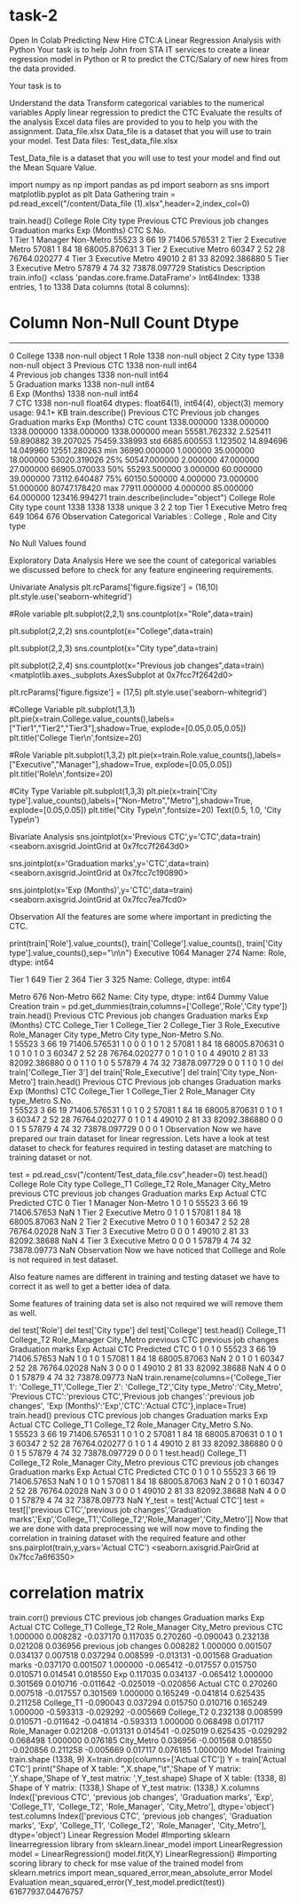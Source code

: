 # task-2

Open In Colab
Predicting New Hire CTC:A Linear Regression Analysis with Python
Your task is to help John from STA IT services to create a linear regression model in Python or R to predict the CTC/Salary of new hires from the data provided.

Your task is to

Understand the data
Transform categorical variables to the numerical variables
Apply linear regression to predict the CTC
Evaluate the results of the analysis
Excel data files are provided to you to help you with the assignment. Data_file.xlsx Data_file is a dataset that you will use to train your model. Test Data files: Test_data_file.xlsx

Test_Data_file is a dataset that you will use to test your model and find out the Mean Square Value.

import numpy as np
import pandas as pd
import seaborn as sns
import matplotlib.pyplot as plt
Data Gathering
train = pd.read_excel("/content/Data_file (1).xlsx",header=2,index_col=0)
 
train.head()
College	Role	City type	Previous CTC	Previous job changes	Graduation marks	Exp (Months)	CTC
S.No.								
1	Tier 1	Manager	Non-Metro	55523	3	66	19	71406.576531
2	Tier 2	Executive	Metro	57081	1	84	18	68005.870631
3	Tier 2	Executive	Metro	60347	2	52	28	76764.020277
4	Tier 3	Executive	Metro	49010	2	81	33	82092.386880
5	Tier 3	Executive	Metro	57879	4	74	32	73878.097729
Statistics Description
train.info()
<class 'pandas.core.frame.DataFrame'>
Int64Index: 1338 entries, 1 to 1338
Data columns (total 8 columns):
 #   Column                Non-Null Count  Dtype  
---  ------                --------------  -----  
 0   College               1338 non-null   object 
 1   Role                  1338 non-null   object 
 2   City type             1338 non-null   object 
 3   Previous CTC          1338 non-null   int64  
 4   Previous job changes  1338 non-null   int64  
 5   Graduation marks      1338 non-null   int64  
 6   Exp (Months)          1338 non-null   int64  
 7   CTC                   1338 non-null   float64
dtypes: float64(1), int64(4), object(3)
memory usage: 94.1+ KB
train.describe()
Previous CTC	Previous job changes	Graduation marks	Exp (Months)	CTC
count	1338.000000	1338.000000	1338.000000	1338.000000	1338.000000
mean	55581.762332	2.525411	59.890882	39.207025	75459.338993
std	6685.600553	1.123502	14.894696	14.049960	12551.280263
min	36990.000000	1.000000	35.000000	18.000000	53020.319026
25%	50547.000000	2.000000	47.000000	27.000000	66905.070033
50%	55293.500000	3.000000	60.000000	39.000000	73112.640487
75%	60150.500000	4.000000	73.000000	51.000000	80747.178420
max	77911.000000	4.000000	85.000000	64.000000	123416.994271
train.describe(include="object")
College	Role	City type
count	1338	1338	1338
unique	3	2	2
top	Tier 1	Executive	Metro
freq	649	1064	676
Observation
Categorical Variables : College , Role and City type

No Null Values found

Exploratory Data Analysis
Here we see the count of categorical variables we discussed before to check for any feature engineering requirements.

Univariate Analysis
plt.rcParams['figure.figsize'] = (16,10)
plt.style.use('seaborn-whitegrid')

#Role variable
plt.subplot(2,2,1)
sns.countplot(x="Role",data=train)

plt.subplot(2,2,2)
sns.countplot(x="College",data=train)

plt.subplot(2,2,3)
sns.countplot(x="City type",data=train)

plt.subplot(2,2,4)
sns.countplot(x="Previous job changes",data=train)
<matplotlib.axes._subplots.AxesSubplot at 0x7fcc7f2642d0>

plt.rcParams['figure.figsize'] = (17,5)
plt.style.use('seaborn-whitegrid')

#College Variable
plt.subplot(1,3,1)
plt.pie(x=train.College.value_counts(),labels=["Tier1","Tier2","Tier3"],shadow=True, explode=[0.05,0.05,0.05])
plt.title('College Tier\n',fontsize=20)

#Role Variable
plt.subplot(1,3,2)
plt.pie(x=train.Role.value_counts(),labels=["Executive","Manager"],shadow=True, explode=[0.05,0.05])
plt.title('Role\n',fontsize=20)

#City Type Variable
plt.subplot(1,3,3)
plt.pie(x=train['City type'].value_counts(),labels=["Non-Metro","Metro"],shadow=True, explode=[0.05,0.05])
plt.title("City Type\n",fontsize=20)
Text(0.5, 1.0, 'City Type\n')

Bivariate Analysis
sns.jointplot(x='Previous CTC',y='CTC',data=train)
<seaborn.axisgrid.JointGrid at 0x7fcc7f2643d0>

sns.jointplot(x='Graduation marks',y='CTC',data=train)
<seaborn.axisgrid.JointGrid at 0x7fcc7c190890>

sns.jointplot(x='Exp (Months)',y='CTC',data=train)
<seaborn.axisgrid.JointGrid at 0x7fcc7ea7fcd0>

Observation
All the features are some where important in predicting the CTC.

print(train['Role'].value_counts(), train['College'].value_counts(), train['City type'].value_counts(),sep="\n\n")
Executive    1064
Manager       274
Name: Role, dtype: int64

Tier 1    649
Tier 2    364
Tier 3    325
Name: College, dtype: int64

Metro        676
Non-Metro    662
Name: City type, dtype: int64
Dummy Value Creation
train = pd.get_dummies(train,columns=['College','Role','City type'])
train.head()
Previous CTC	Previous job changes	Graduation marks	Exp (Months)	CTC	College_Tier 1	College_Tier 2	College_Tier 3	Role_Executive	Role_Manager	City type_Metro	City type_Non-Metro
S.No.												
1	55523	3	66	19	71406.576531	1	0	0	0	1	0	1
2	57081	1	84	18	68005.870631	0	1	0	1	0	1	0
3	60347	2	52	28	76764.020277	0	1	0	1	0	1	0
4	49010	2	81	33	82092.386880	0	0	1	1	0	1	0
5	57879	4	74	32	73878.097729	0	0	1	1	0	1	0
del train['College_Tier 3']
del train['Role_Executive']
del train['City type_Non-Metro']
train.head()
Previous CTC	Previous job changes	Graduation marks	Exp (Months)	CTC	College_Tier 1	College_Tier 2	Role_Manager	City type_Metro
S.No.									
1	55523	3	66	19	71406.576531	1	0	1	0
2	57081	1	84	18	68005.870631	0	1	0	1
3	60347	2	52	28	76764.020277	0	1	0	1
4	49010	2	81	33	82092.386880	0	0	0	1
5	57879	4	74	32	73878.097729	0	0	0	1
Observation
Now we have prepared our train dataset for linear regression. Lets have a look at test dataset to check for features required in testing dataset are matching to training dataset or not.

test = pd.read_csv("/content/Test_data_file.csv",header=0)
test.head()
College	Role	City type	College_T1	College_T2	Role_Manager	City_Metro	previous CTC	previous job changes	Graduation marks	Exp	Actual CTC	Predicted CTC
0	Tier 1	Manager	Non-Metro	1	0	1	0	55523	3	66	19	71406.57653	NaN
1	Tier 2	Executive	Metro	0	1	0	1	57081	1	84	18	68005.87063	NaN
2	Tier 2	Executive	Metro	0	1	0	1	60347	2	52	28	76764.02028	NaN
3	Tier 3	Executive	Metro	0	0	0	1	49010	2	81	33	82092.38688	NaN
4	Tier 3	Executive	Metro	0	0	0	1	57879	4	74	32	73878.09773	NaN
Observation
Now we have noticed that Colllege and Role is not required in test dataset.

Also feature names are different in training and testing dataset we have to correct it as well to get a better idea of data.

Some features of training data set is also not required we will remove them as well.

del test['Role']
del test['City type']
del test['College']
test.head()
College_T1	College_T2	Role_Manager	City_Metro	previous CTC	previous job changes	Graduation marks	Exp	Actual CTC	Predicted CTC
0	1	0	1	0	55523	3	66	19	71406.57653	NaN
1	0	1	0	1	57081	1	84	18	68005.87063	NaN
2	0	1	0	1	60347	2	52	28	76764.02028	NaN
3	0	0	0	1	49010	2	81	33	82092.38688	NaN
4	0	0	0	1	57879	4	74	32	73878.09773	NaN
train.rename(columns={'College_Tier 1': 'College_T1','College_Tier 2': 'College_T2','City type_Metro':'City_Metro',
                   'Previous CTC':'previous CTC','Previous job changes':'previous job changes',
                  'Exp (Months)':'Exp','CTC':'Actual CTC'},inplace=True)
train.head()
previous CTC	previous job changes	Graduation marks	Exp	Actual CTC	College_T1	College_T2	Role_Manager	City_Metro
S.No.									
1	55523	3	66	19	71406.576531	1	0	1	0
2	57081	1	84	18	68005.870631	0	1	0	1
3	60347	2	52	28	76764.020277	0	1	0	1
4	49010	2	81	33	82092.386880	0	0	0	1
5	57879	4	74	32	73878.097729	0	0	0	1
test.head()
College_T1	College_T2	Role_Manager	City_Metro	previous CTC	previous job changes	Graduation marks	Exp	Actual CTC	Predicted CTC
0	1	0	1	0	55523	3	66	19	71406.57653	NaN
1	0	1	0	1	57081	1	84	18	68005.87063	NaN
2	0	1	0	1	60347	2	52	28	76764.02028	NaN
3	0	0	0	1	49010	2	81	33	82092.38688	NaN
4	0	0	0	1	57879	4	74	32	73878.09773	NaN
Y_test = test['Actual CTC']
test = test[['previous CTC','previous job changes','Graduation marks','Exp','College_T1','College_T2','Role_Manager','City_Metro']]
Now that we are done with data preprocessing we will now move to finding the correlation in training dataset with the required feature and other
sns.pairplot(train,y_vars='Actual CTC')
<seaborn.axisgrid.PairGrid at 0x7fcc7a6f6350>

# correlation matrix
train.corr()
previous CTC	previous job changes	Graduation marks	Exp	Actual CTC	College_T1	College_T2	Role_Manager	City_Metro
previous CTC	1.000000	0.008282	-0.037170	0.117035	0.270260	-0.090043	0.232138	0.021208	0.036956
previous job changes	0.008282	1.000000	0.001507	0.034137	0.007518	0.037294	0.008599	-0.013131	-0.001568
Graduation marks	-0.037170	0.001507	1.000000	-0.065412	-0.017557	0.015750	0.010571	0.014541	0.018550
Exp	0.117035	0.034137	-0.065412	1.000000	0.301569	0.010716	-0.011642	-0.025019	-0.020856
Actual CTC	0.270260	0.007518	-0.017557	0.301569	1.000000	0.165249	-0.041814	0.625435	0.211258
College_T1	-0.090043	0.037294	0.015750	0.010716	0.165249	1.000000	-0.593313	-0.029292	-0.005669
College_T2	0.232138	0.008599	0.010571	-0.011642	-0.041814	-0.593313	1.000000	0.068498	0.017117
Role_Manager	0.021208	-0.013131	0.014541	-0.025019	0.625435	-0.029292	0.068498	1.000000	0.076185
City_Metro	0.036956	-0.001568	0.018550	-0.020856	0.211258	-0.005669	0.017117	0.076185	1.000000
Model Training
train.shape
(1338, 9)
X=train.drop(columns=['Actual CTC'])
Y = train['Actual CTC']
print("Shape of X table: ",X.shape,"\t",'Shape of Y matrix: ',Y.shape,'Shape of Y_test matrix: ',Y_test.shape)
Shape of X table:  (1338, 8) 	 Shape of Y matrix:  (1338,) Shape of Y_test matrix:  (1338,)
X.columns
Index(['previous CTC', 'previous job changes', 'Graduation marks', 'Exp',
       'College_T1', 'College_T2', 'Role_Manager', 'City_Metro'],
      dtype='object')
test.columns
Index(['previous CTC', 'previous job changes', 'Graduation marks', 'Exp',
       'College_T1', 'College_T2', 'Role_Manager', 'City_Metro'],
      dtype='object')
Linear Regression Model
#Importing sklearn linearregression library
from sklearn.linear_model import LinearRegression
model = LinearRegression()
model.fit(X,Y)
LinearRegression()
#importing scoring library to check for mse value of the trained model
from sklearn.metrics import mean_squared_error,mean_absolute_error
Model Evaluation
mean_squared_error(Y_test,model.predict(test))
61677937.04476757
 
 
